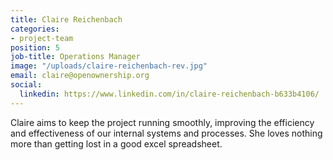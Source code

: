 ```yaml
---
title: Claire Reichenbach
categories:
- project-team
position: 5
job-title: Operations Manager
image: "/uploads/claire-reichenbach-rev.jpg"
email: claire@openownership.org
social:
  linkedin: https://www.linkedin.com/in/claire-reichenbach-b633b4106/
---
```


Claire aims to keep the project running smoothly, improving the efficiency and effectiveness of our internal systems and processes. She loves nothing more than getting lost in a good excel spreadsheet.